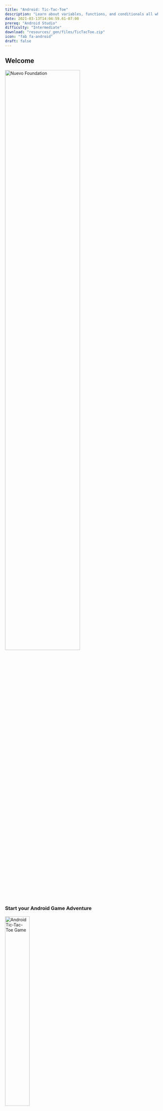 ```yaml
---
title: "Android: Tic-Tac-Toe"
description: "Learn about variables, functions, and conditionals all while building a Tic-Tac-Toe Android app."
date: 2021-03-13T14:04:59.61-07:00
prereq: "Android Studio"
difficulty: "Intermediate"
download: "resources/_gen/files/TicTacToe.zip"
icon: "fab fa-android"
draft: false
---
```


## Welcome
<img src="https://media.giphy.com/media/1nOL7s74KmSk0zDlDD/giphy.gif" width="70%" height="70%" alt="Nuevo Foundation"/>

### Start your Android Game Adventure
<img src="resources/_gen/images/game_play.gif" height="40%" width="40%" title="Android Tic-Tac-Toe Game" alt="Android Tic-Tac-Toe Game"/>

## Adventure Checklist

{{% children %}}

